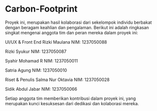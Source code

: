 # Carbon-Footprint

Proyek ini, merupakan hasil kolaborasi dari sekelompok individu berbakat dengan beragam keahlian dan pengalaman. Berikut ini adalah ringkasan singkat mengenai anggota tim dan peran mereka dalam proyek ini:

UI/UX & Front End
Rizki Maulana
NIM: 1237050088

Rizki Syukur
NIM: 1237050087

Syahir Mohamad R
NIM: 1237050011

Satria Agung
NIM: 1237050010

Riset & Penulis
Salma Nur Oktavia
NIM: 1237050028

Sidik Abdul Jabar
NIM: 1237050066

Setiap anggota tim memberikan kontribusi dalam proyek ini, yang merupakan kunci kesuksesan dari dedikasi dan kolaborasi mereka.
